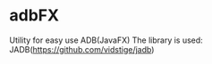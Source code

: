 # adbFX
Utility for easy use ADB(JavaFX)
The library is used: JADB(https://github.com/vidstige/jadb)
